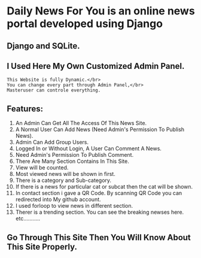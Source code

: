 # Daily News For You is an online news portal developed using Django
## Django and SQLite.
## I Used Here My Own Customized Admin Panel.

```
This Website is fully Dynamic.</br>
You can change every part through Admin Panel,</br>
Masteruser can controle everything.
```

## Features:
1. An Admin Can Get All The Access Of This News Site.
2. A Normal User Can Add News (Need Admin's Permission To Publish News).
3. Admin Can Add Group Users.
4. Logged In or Without Login, A User Can Comment A News.
5. Need Admin's Permission To Publish Comment.
6. There Are Many Section Contains In This Site.
7. View will be counted.
8. Most viewed news will be shown in first.
9. There is a category and Sub-category.
10. If there is a news for particular cat or subcat then the cat will be shown.
11. In contact section i gave a QR Code. By scanning QR Code you can redirected into My github account.
12. I used forloop to view news in different section.
13. Therer is a trending section. You can see the breaking newses here.</br> 
etc...........

## Go Through This Site Then You Will Know About This Site Properly.
